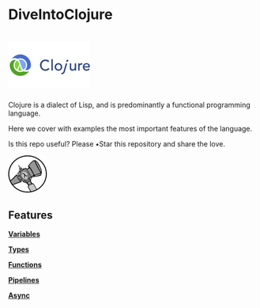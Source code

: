 # DiveIntoClojure

# ![alt text](img/clojure.jpg) 

Clojure is a dialect of Lisp, and is predominantly a functional programming language.

Here we cover with examples the most important features of the language.

Is this repo useful? Please ⭑Star this repository and share the love.


![alt text](img/features.jpg) 
## Features

**[Variables](src/com/politrons/Variables.clj)**

**[Types](src/com/politrons/Types.clj)**

**[Functions](src/com/politrons/Functions.clj)**

**[Pipelines](src/com/politrons/Pipelines.clj)**

**[Async](src/com/politrons/Async.clj)**
